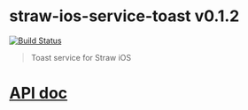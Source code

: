 # straw-ios-service-toast v0.1.2

[![Build Status](https://travis-ci.org/strawjs/straw-ios-service-toast.svg)](https://travis-ci.org/strawjs/straw-ios-service-toast)

> Toast service for Straw iOS

# [API doc](https://strawjs.github.io/straw-ios-service-toast/doc/v0.1.2/html/index.html)
